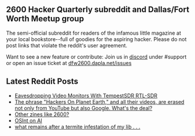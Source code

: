 ## 2600 Hacker Quarterly subreddit and Dallas/Fort Worth Meetup group
The semi-official subreddit for readers of the infamous little magazine at your local bookstore--full of goodies for the aspiring hacker. Please do not post links that violate the reddit's user agreement.

Want to see a new feature or contribute: 
Join us in [discord](https://dfw2600.dapla.net/chat) under #support or open an issue ticket at [dfw2600.dapla.net/issues](https://dfw2600.dapla.net/issues)

## Latest Reddit Posts
<!-- BLOG-POST-LIST:START -->
- [Eavesdropping Video Monitors With TempestSDR RTL-SDR](https://www.reddit.com/r/2600/comments/wou2u7/eavesdropping_video_monitors_with_tempestsdr/)
- [The phrase "Hackers On Planet Earth," and all their videos, are erased not only from YouTube but also Google. What's the deal?](https://www.reddit.com/r/2600/comments/wny985/the_phrase_hackers_on_planet_earth_and_all_their/)
- [Other zines like 2600?](https://www.reddit.com/r/2600/comments/wkof7r/other_zines_like_2600/)
- [OSInt on AI](https://www.reddit.com/r/2600/comments/wcce3z/osint_on_ai/)
- [what remains after a termite infestation of my lib . . .](https://www.reddit.com/r/2600/comments/w9y1cj/what_remains_after_a_termite_infestation_of_my_lib/)
<!-- BLOG-POST-LIST:END -->
